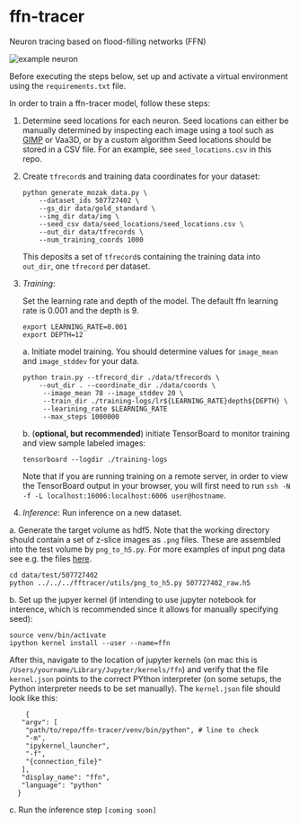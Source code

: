 # ffn-tracer
Neuron tracing based on flood-filling networks (FFN)


![example neuron](./img/patch_and_label_507727402_f32.png)

Before executing the steps below, set up and activate a virtual environment using the `requirements.txt` file.

In order to train a ffn-tracer model, follow these steps:

1. Determine seed locations for each neuron. Seed locations can either be manually determined by inspecting each image using a tool such as [GIMP](https://www.gimp.org/) or Vaa3D, or by a custom algorithm Seed locations should be stored in a CSV file. For an example, see `seed_locations.csv` in this repo.

2. Create `tfrecord`s and training data coordinates for your dataset:

    ``` 
    python generate_mozak_data.py \
        --dataset_ids 507727402 \
        --gs_dir data/gold_standard \
        --img_dir data/img \
        --seed_csv data/seed_locations/seed_locations.csv \
        --out_dir data/tfrecords \
        --num_training_coords 1000
    ```
    
    This deposits a set of `tfrecord`s containing the training data
    into `out_dir`, one `tfrecord` per dataset.
    
3. *Training*:

    Set the learning rate and depth of the model. The default ffn learning rate is 0.001 and the depth is 9.

    ``` 
    export LEARNING_RATE=0.001
    export DEPTH=12
    ```

    a. Initiate model training. You should determine values for `image_mean` and `image_stddev` for your data.
    
    ```
    python train.py --tfrecord_dir ./data/tfrecords \
        --out_dir . --coordinate_dir ./data/coords \
         --image_mean 78 --image_stddev 20 \
         --train_dir ./training-logs/lr${LEARNING_RATE}depth${DEPTH} \
         --learining_rate $LEARNING_RATE
         --max_steps 1000000
    ```
    
    b. (**optional, but recommended**) initiate TensorBoard to monitor training and view sample labeled images:
    
    `tensorboard --logdir ./training-logs`
    
    Note that if you are running training on a remote server, in order to view the TensorBoard output in your browser, you will first need to run `ssh -N -f -L localhost:16006:localhost:6006 user@hostname`.

4. *Inference*: Run inference on a new dataset.

  a. Generate the target volume as hdf5. Note that the working directory should contain a set of z-slice images as `.png` files. These are assembled into the test volume by `png_to_h5.py`. For more examples of input png data see e.g. the files [here](https://github.com/janelia-flyem/neuroproof_examples/tree/master/training_sample2/grayscale_maps).

  ```
  cd data/test/507727402
  python ../../../fftracer/utils/png_to_h5.py 507727402_raw.h5
  ```
  
  b. Set up the jupyer kernel (if intending to use jupyter notebook for interence, which is recommended since it allows for manually specifying seed):
  
  ``` 
  source venv/bin/activate
  ipython kernel install --user --name=ffn
  ```
  
  After this, navigate to the location of jupyter kernels (on mac this is `/Users/yourname/Library/Jupyter/kernels/ffn`) and verify that the file `kernel.json` points to the correct PYthon interpreter (on some setups, the Python interpreter needs to be set manually). The `kernel.json` file should look like this:
  ```
      {
     "argv": [
      "path/to/repo/ffn-tracer/venv/bin/python", # line to check
      "-m",
      "ipykernel_launcher",
      "-f",
      "{connection_file}"
     ],
     "display_name": "ffn",
     "language": "python"
    }
  ```

  c. Run the inference step `[coming soon]`